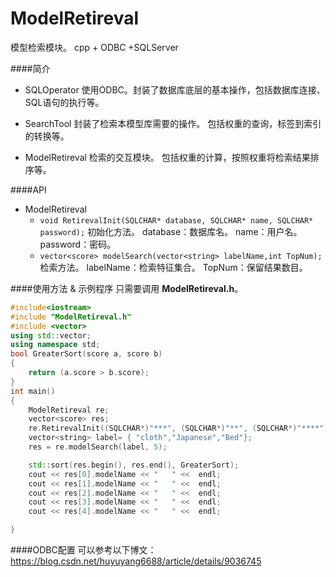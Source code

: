 # ModelRetireval
模型检索模块。
cpp + ODBC +SQLServer

####简介
* SQLOperator
使用ODBC。封装了数据库底层的基本操作，包括数据库连接、SQL语句的执行等。

* SearchTool
封装了检索本模型库需要的操作。
包括权重的查询，标签到索引的转换等。

* ModelRetireval
检索的交互模块。
包括权重的计算，按照权重将检索结果排序等。


####API
* ModelRetireval
    -  ```void RetirevalInit(SQLCHAR* database, SQLCHAR* name, SQLCHAR* password);```
    初始化方法。
    database：数据库名。
    name：用户名。
    password：密码。
    - ```vector<score> modelSearch(vector<string> labelName,int TopNum);```
    检索方法。
    labelName：检索特征集合。
    TopNum：保留结果数目。


####使用方法 & 示例程序
只需要调用 **ModelRetireval.h**。
```cpp
#include<iostream>
#include "ModelRetireval.h"
#include <vector>
using std::vector;
using namespace std;
bool GreaterSort(score a, score b)
{
	return (a.score > b.score);
}
int main()
{
	ModelRetireval re;
	vector<score> res;
	re.RetirevalInit((SQLCHAR*)"***", (SQLCHAR*)"**", (SQLCHAR*)"****");
	vector<string> label= { "cloth","Japanese","Bed"};
	res = re.modelSearch(label, 5);

	std::sort(res.begin(), res.end(), GreaterSort);
	cout << res[0].modelName << "   " <<  endl;
	cout << res[1].modelName << "   " <<  endl;
	cout << res[2].modelName << "   " <<  endl;
	cout << res[3].modelName << "   " <<  endl;
	cout << res[4].modelName << "   " <<  endl;

}
```

####ODBC配置
可以参考以下博文：
https://blog.csdn.net/huyuyang6688/article/details/9036745
